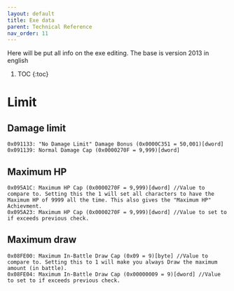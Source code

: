 ```yaml
---
layout: default
title: Exe data
parent: Technical Reference
nav_order: 11
---
```


Here will be put all info on the exe editing. The base is version 2013 in english

1. TOC
{:toc}


# Limit
## Damage limit

```
0x091133: "No Damage Limit" Damage Bonus (0x0000C351 = 50,001)[dword]
0x091139: Normal Damage Cap (0x0000270F = 9,999)[dword]
```

## Maximum HP

```
0x095A1C: Maximum HP Cap (0x0000270F = 9,999)[dword] //Value to compare to. Setting this the 1 will set all characters to have the Maximum HP of 9999 all the time. This also gives the "Maximum HP" Achievment.
0x095A23: Maximum HP Cap (0x0000270F = 9,999)[dword] //Value to set to if exceeds previous check.
```

## Maximum draw

```
0x08FE00: Maximum In-Battle Draw Cap (0x09 = 9)[byte] //Value to compare to. Setting this to 1 will make you always Draw the maximum amount (in battle).
0x08FE04: Maximum In-Battle Draw Cap (0x00000009 = 9)[dword] //Value to set to if exceeds previous check.
```
